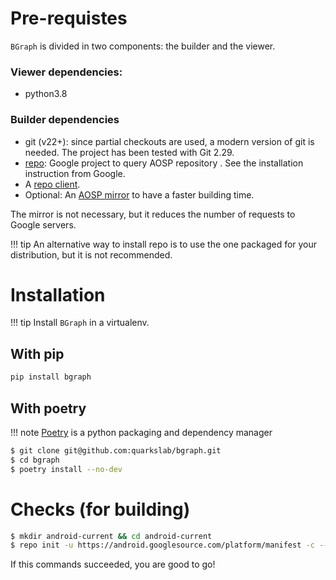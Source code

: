 # Pre-requistes

`BGraph` is divided in two components: the builder and the viewer.

### Viewer dependencies:
- python3.8

### Builder dependencies
- git (v22+): since partial checkouts are used, a modern version of git is needed. The project has been tested with Git 2.29.
- [repo](https://gerrit.googlesource.com/git-repo/+/refs/heads/master/README.md): Google project to query AOSP repository . See the installation instruction from Google.
- A [repo client](https://source.android.com/setup/build/downloading#initializing-a-repo-client).
- Optional: An [AOSP mirror](https://source.android.com/setup/build/downloading#using-a-local-mirror) to have a faster building time.

The mirror is not necessary, but it reduces the number of requests to Google servers.

!!! tip
    An alternative way to install repo is to use the one packaged for your distribution, but it is not recommended.

# Installation

!!! tip
    Install `BGraph` in a virtualenv.


## With pip

```bash
pip install bgraph
```

## With poetry 
!!! note
    [Poetry](https://python-poetry.org/) is a python packaging and dependency manager

```bash
$ git clone git@github.com:quarkslab/bgraph.git
$ cd bgraph
$ poetry install --no-dev
```


# Checks (for building)
```bash
$ mkdir android-current && cd android-current
$ repo init -u https://android.googlesource.com/platform/manifest -c --depth=1 --partial-clone --clone-filter=blob:none 
```

If this commands succeeded, you are good to go!

